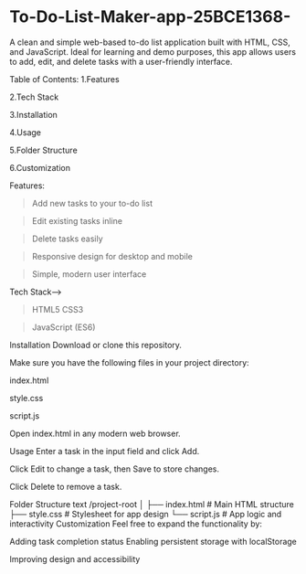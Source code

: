 # To-Do-List-Maker-app-25BCE1368-
A clean and simple web-based to-do list application built with HTML, CSS, and JavaScript. Ideal for learning and demo purposes, this app allows users to add, edit, and delete tasks with a user-friendly interface.

Table of Contents:
1.Features

2.Tech Stack

3.Installation

4.Usage

5.Folder Structure

6.Customization

Features:
>Add new tasks to your to-do list

>Edit existing tasks inline

>Delete tasks easily

>Responsive design for desktop and mobile

>Simple, modern user interface

Tech Stack-->
>HTML5
>CSS3

>JavaScript (ES6)

Installation
Download or clone this repository.

Make sure you have the following files in your project directory:

index.html

style.css

script.js

Open index.html in any modern web browser.

Usage
Enter a task in the input field and click Add.

Click Edit to change a task, then Save to store changes.

Click Delete to remove a task.

Folder Structure
text
/project-root
│
├── index.html       # Main HTML structure
├── style.css        # Stylesheet for app design
└── script.js        # App logic and interactivity
Customization
Feel free to expand the functionality by:

Adding task completion status
Enabling persistent storage with localStorage

Improving design and accessibility
